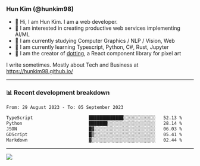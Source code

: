 ### Hun Kim (@hunkim98)

- 👋 Hi, I am Hun Kim. I am a web developer. 
- 🤔 I am interested in creating productive web services implementing AI/ML
- 🔭 I am currently studying Computer Graphics / NLP / Vision, Web 
- 🌱 I am currently learning Typescript, Python, C#, Rust, Jupyter
- 🎨 I am the creator of [dotting](hunkim98.github.io/dotting), a React component library for pixel art

I write sometimes. Mostly about Tech and Business at https://hunkim98.github.io/

---
### 📊 Recent development breakdown
<!--START_SECTION:waka-->

```txt
From: 29 August 2023 - To: 05 September 2023

TypeScript                     █████████████░░░░░░░░░░░░   52.13 %
Python                         ███████░░░░░░░░░░░░░░░░░░   28.14 %
JSON                           █▓░░░░░░░░░░░░░░░░░░░░░░░   06.03 %
GDScript                       █▒░░░░░░░░░░░░░░░░░░░░░░░   05.41 %
Markdown                       ▓░░░░░░░░░░░░░░░░░░░░░░░░   02.44 %
```

<!--END_SECTION:waka-->
---

<!-- <div align='center'> -->
  <img align="center" src="https://github-readme-stats.vercel.app/api?username=hunkim98&theme=dark&show_icons=true"/>
<!-- </div> -->
<!--
**hunkim98/hunkim98** is a ✨ _special_ ✨ repository because its `README.md` (this file) appears on your GitHub profile.

Here are some ideas to get you started:

- 🔭 I’m currently working on ...
- 🌱 I’m currently learning ...
- 👯 I’m looking to collaborate on ...
- 🤔 I’m looking for help with ...
- 💬 Ask me about ...
- 📫 How to reach me: ...
- 😄 Pronouns: ...
- ⚡ Fun fact: ...
-->
